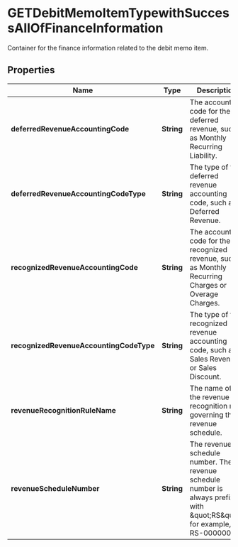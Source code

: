 

# GETDebitMemoItemTypewithSuccessAllOfFinanceInformation

Container for the finance information related to the debit memo item. 

## Properties

| Name | Type | Description | Notes |
|------------ | ------------- | ------------- | -------------|
|**deferredRevenueAccountingCode** | **String** | The accounting code for the deferred revenue, such as Monthly Recurring Liability.  |  [optional] |
|**deferredRevenueAccountingCodeType** | **String** | The type of the deferred revenue accounting code, such as Deferred Revenue.  |  [optional] |
|**recognizedRevenueAccountingCode** | **String** | The accounting code for the recognized revenue, such as Monthly Recurring Charges or Overage Charges.  |  [optional] |
|**recognizedRevenueAccountingCodeType** | **String** | The type of the recognized revenue accounting code, such as Sales Revenue or Sales Discount.  |  [optional] |
|**revenueRecognitionRuleName** | **String** | The name of the revenue recognition rule governing the revenue schedule.  |  [optional] |
|**revenueScheduleNumber** | **String** | The revenue schedule number. The revenue schedule number is always prefixed with \&quot;RS\&quot;, for example, RS-00000001.  |  [optional] |



